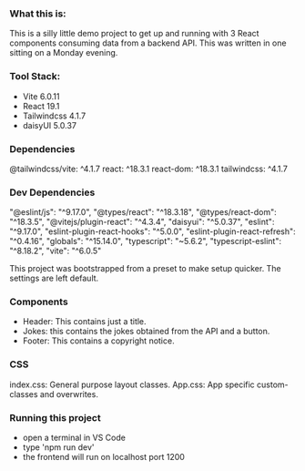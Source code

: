 ### What this is:
This is a silly little demo project to get up and running with 3 React components consuming data from a backend API. This was written in one sitting on a Monday evening.
### Tool Stack:
- Vite 6.0.11
- React 19.1
- Tailwindcss 4.1.7
- daisyUI 5.0.37
### Dependencies
@tailwindcss/vite: ^4.1.7
react: ^18.3.1
react-dom: ^18.3.1
tailwindcss: ^4.1.7
### Dev Dependencies
"@eslint/js": "^9.17.0",
"@types/react": "^18.3.18",
"@types/react-dom": "^18.3.5",
"@vitejs/plugin-react": "^4.3.4",
"daisyui": "^5.0.37",
"eslint": "^9.17.0",
"eslint-plugin-react-hooks": "^5.0.0",
"eslint-plugin-react-refresh": "^0.4.16",
"globals": "^15.14.0",
"typescript": "~5.6.2",
"typescript-eslint": "^8.18.2",
"vite": "^6.0.5"

This project was bootstrapped from a preset to make setup quicker. The settings are left default.
### Components
- Header: This contains just a title.
- Jokes: this contains the jokes obtained from the API and a button.
- Footer: This contains a copyright notice.
### CSS
index.css: General purpose layout classes. 
App.css: App specific custom-classes and overwrites.

### Running this project
- open a terminal in VS Code
- type 'npm run dev'
- the frontend will run on localhost port 1200
